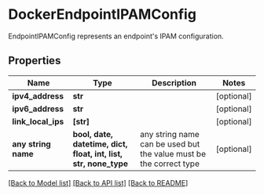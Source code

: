 # DockerEndpointIPAMConfig

EndpointIPAMConfig represents an endpoint's IPAM configuration. 

## Properties
Name | Type | Description | Notes
------------ | ------------- | ------------- | -------------
**ipv4_address** | **str** |  | [optional] 
**ipv6_address** | **str** |  | [optional] 
**link_local_ips** | **[str]** |  | [optional] 
**any string name** | **bool, date, datetime, dict, float, int, list, str, none_type** | any string name can be used but the value must be the correct type | [optional]

[[Back to Model list]](../README.md#documentation-for-models) [[Back to API list]](../README.md#documentation-for-api-endpoints) [[Back to README]](../README.md)


